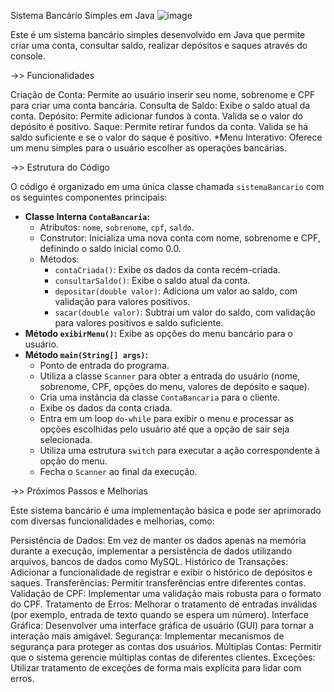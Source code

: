 Sistema Bancário Simples em Java
![image](https://github.com/user-attachments/assets/a55063b5-3819-40f4-8854-b43e7d796ab6)


Este é um sistema bancário simples desenvolvido em Java que permite criar uma conta, consultar saldo, realizar depósitos e saques através do console.

->> Funcionalidades

Criação de Conta: Permite ao usuário inserir seu nome, sobrenome e CPF para criar uma conta bancária.
Consulta de Saldo: Exibe o saldo atual da conta.
Depósito: Permite adicionar fundos à conta. Valida se o valor do depósito é positivo.
Saque: Permite retirar fundos da conta. Valida se há saldo suficiente e se o valor do saque é positivo.
*Menu Interativo: Oferece um menu simples para o usuário escolher as operações bancárias.

->> Estrutura do Código

O código é organizado em uma única classe chamada `sistemaBancario` com os seguintes componentes principais:

* **Classe Interna `ContaBancaria`:**
    * Atributos: `nome`, `sobrenome`, `cpf`, `saldo`.
    * Construtor: Inicializa uma nova conta com nome, sobrenome e CPF, definindo o saldo inicial como 0.0.
    * Métodos:
        * `contaCriada()`: Exibe os dados da conta recém-criada.
        * `consultarSaldo()`: Exibe o saldo atual da conta.
        * `depositar(double valor)`: Adiciona um valor ao saldo, com validação para valores positivos.
        * `sacar(double valor)`: Subtrai um valor do saldo, com validação para valores positivos e saldo suficiente.
* **Método `exibirMenu()`:** Exibe as opções do menu bancário para o usuário.
* **Método `main(String[] args)`:**
    * Ponto de entrada do programa.
    * Utiliza a classe `Scanner` para obter a entrada do usuário (nome, sobrenome, CPF, opções do menu, valores de depósito e saque).
    * Cria uma instância da classe `ContaBancaria` para o cliente.
    * Exibe os dados da conta criada.
    * Entra em um loop `do-while` para exibir o menu e processar as opções escolhidas pelo usuário até que a opção de sair seja selecionada.
    * Utiliza uma estrutura `switch` para executar a ação correspondente à opção do menu.
    * Fecha o `Scanner` ao final da execução.


->> Próximos Passos e Melhorias

Este sistema bancário é uma implementação básica e pode ser aprimorado com diversas funcionalidades e melhorias, como:

Persistência de Dados: Em vez de manter os dados apenas na memória durante a execução, implementar a persistência de dados utilizando arquivos, bancos de dados como MySQL.
Histórico de Transações: Adicionar a funcionalidade de registrar e exibir o histórico de depósitos e saques.
Transferências: Permitir transferências entre diferentes contas.
Validação de CPF: Implementar uma validação mais robusta para o formato do CPF.
Tratamento de Erros: Melhorar o tratamento de entradas inválidas (por exemplo, entrada de texto quando se espera um número).
Interface Gráfica: Desenvolver uma interface gráfica de usuário (GUI) para tornar a interação mais amigável.
Segurança: Implementar mecanismos de segurança para proteger as contas dos usuários.
Múltiplas Contas: Permitir que o sistema gerencie múltiplas contas de diferentes clientes.
Exceções: Utilizar tratamento de exceções de forma mais explícita para lidar com erros.

